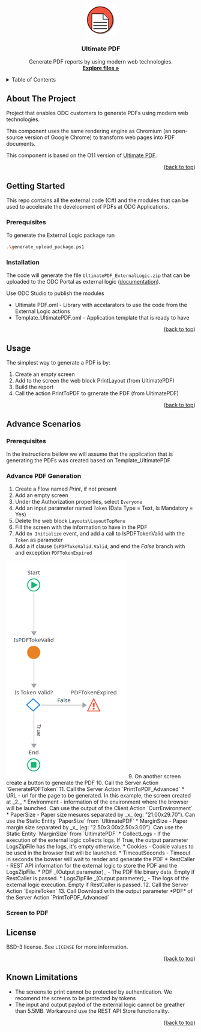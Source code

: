 <a name="readme-top"></a>

<!-- PROJECT LOGO -->
<br />
<div align="center">
  <a href="https://github.com/OutSystems/ODC-VG-UltimatePDF-Service">
    <img src="images/PrintLayout.png" alt="Logo" width="80" height="80" />
  </a>

  <h3 align="center">Ultimate PDF</h3>

  <p align="center">
    Generate PDF reports by using modern web technologies.
    <br />
    <a href="https://github.com/OutSystems/ODC-VG-UltimatePDF-Service"><strong>Explore files »</strong></a>
</div>

<!-- TABLE OF CONTENTS -->
<details>
  <summary>Table of Contents</summary>
  <ol>
    <li><a href="#about-the-project">About The Project</a></li>
    <li><a href="#getting-started">Getting Started</a></li>
    <li><a href="#usage">Usage</a></li>
    <li><a href="#advance-scenarios">Advance Scenarios</a></li>
    <li><a href="#license">License</a></li>
    <li><a href="#know-limitations">Known Limitations</a></li>
  </ol>
</details>

## About The Project

Project that enables ODC customers to generate PDFs using modern web technologies.

This component uses the same rendering engine as Chromium (an open-source version of Google Chrome) to transform web pages into PDF documents.

This component is based on the O11 version of <a href="https://www.outsystems.com/forge/component-overview/5641/ultimate-pdf">Ultimate PDF</a>.

<p align="right">(<a href="#readme-top">back to top</a>)</p>

## Getting Started

This repo contains all the external code (C#) and the modules that can be used to accelerate the development of PDFs at ODC Applications.

### Prerequisites

To generate the External Logic package run 
```sh
.\generate_upload_package.ps1
```

### Installation

The code will generate the file `UltimatePDF_ExternalLogic.zip` that can be uploaded to the ODC Portal as external logic (<a href="https://success.outsystems.com/documentation/outsystems_developer_cloud/building_apps/extend_your_apps_with_external_logic_using_custom_code/">documentation</a>).

Use ODC Studio to publish the modules
* Ultimate PDF.oml - Library with accelarators to use the code from the External Logic actions
* Template_UltimatePDF.oml - Application template that is ready to have 

<p align="right">(<a href="#readme-top">back to top</a>)</p>

## Usage

The simplest way to generate a PDF is by:

1. Create an empty screen
2. Add to the screen the web block PrintLayout (from UltimatePDF)
3. Build the report
4. Call the action PrintToPDF to grnerate the PDF (from UltimatePDF)

<p align="right">(<a href="#readme-top">back to top</a>)</p>

## Advance Scenarios

### Prerequisites

In the instructions bellow we will assume that the application that is generating the PDFs was created based on Template_UltimatePDF

### Advance PDF Generation

1. Create a Flow named *Print*, if not present
2. Add an empty screen
3. Under the Authorization properties, select `Everyone`
4. Add an input parameter named `Token` (Data Type = Text, Is Mandatory = Yes)
5. Delete the web block `Layouts\LayoutTopMenu`
6. Fill the screen with the information to have in the PDF
7. Add `On Initialize` event, and add a call to IsPDFTokenValid with the `Token` as parameter
8. Add a if clause `IsPDFTokeValid.Valid`, and end the *False* branch with and exception `PDFTokenExpired`
  <img src="images/OnInitialize.png" />
9. On another screen create a button to generate the PDF
10. Call the Server Action `GeneratePDFToken`
11. Call the Server Action `PrintToPDF_Advanced`
  * URL - url for the page to be generated. In this example, the screen created at _2._
  * Environment - information of the environment where the browser will be launched. Can use the output of the Client Action `CurrEnvironment`
  * PaperSize - Paper size mesures separated by _x_ (eg: "21.00x29.70"). Can use the Static Entity `PaperSize` from `UltimatePDF`
  * MarginSize - Paper margin size separated by _x_ (eg: "2.50x3.00x2.50x3.00"). Can use the Static Entity `MarginSize` from `UltimatePDF`
  * CollectLogs - If the execution of the external logic collects logs. If True, the output parameter LogsZipFile has the logs, it's empty otherwise.
  * Cookies - Cookie values to be used in the browser that will be launched.
  * TimeoutSeconds - Timeout in seconds the bowser will wait to render and generate the PDF
  * RestCaller - REST API information for the external logic to store the PDF and the LogsZipFile.
  * PDF _(Output parameter)_ - The PDF file binary data. Empty if RestCaller is passed.
  * LogsZipFile _(Output parameter)_ - The logs of the external logic execution. Empty if RestCaller is passed.
12. Call the Server Action `ExpireToken`
13. Call Download with the output parameter *PDF* of the Server Action `PrintToPDF_Advanced`


### Screen to PDF



## License

BSD-3 license. See `LICENSE` for more information.

<p align="right">(<a href="#readme-top">back to top</a>)</p>

## Known Limitations

* The screens to print cannot be protected by authentication. We recomend the screens to be protected by tokens
* The input and output paylod of the external logic cannot be greather than 5.5MB. Workaround use the REST API Store functionality.

<p align="right">(<a href="#readme-top">back to top</a>)</p>